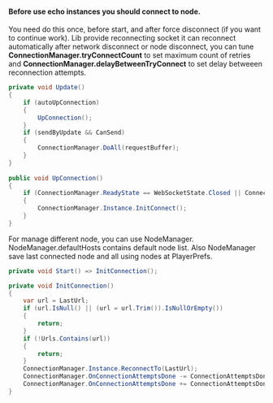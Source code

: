 #### Before use echo instances you should connect to node.
You need do this once, before start, and after force disconnect (if you want to continue work).
Lib provide reconnecting socket it can reconnect automatically after network disconnect or node disconnect, you can tune **ConnectionManager.tryConnectCount** to set maximum count of retries and **ConnectionManager.delayBetweenTryConnect** to set delay betweeen reconnection attempts.

```c#
private void Update()
{
    if (autoUpConnection)
    {
        UpConnection();
    }
    if (sendByUpdate && CanSend)
    {
        ConnectionManager.DoAll(requestBuffer);
    }
}
    
public void UpConnection()
{
    if (ConnectionManager.ReadyState == WebSocketState.Closed || ConnectionManager.ReadyState == WebSocketState.Closing)
    {
        ConnectionManager.Instance.InitConnect();
    }
}
```

For manage different node, you can use NodeManager. NodeManager.defaultHosts contains default node list. Also NodeManager save last connected node and all using nodes at PlayerPrefs.

```c#
private void Start() => InitConnection();

private void InitConnection()
{
    var url = LastUrl;
    if (url.IsNull() || (url = url.Trim()).IsNullOrEmpty())
    {
        return;
    }
    if (!Urls.Contains(url))
    {
        return;
    }
    ConnectionManager.Instance.ReconnectTo(LastUrl);
    ConnectionManager.OnConnectionAttemptsDone -= ConnectionAttemptsDone;
    ConnectionManager.OnConnectionAttemptsDone += ConnectionAttemptsDone;
}
```
